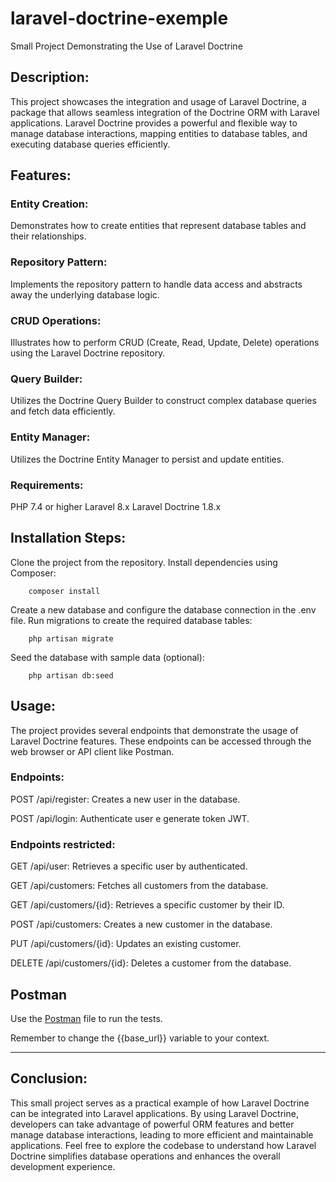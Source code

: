 # laravel-doctrine-exemple
Small Project Demonstrating the Use of Laravel Doctrine

## Description:
This project showcases the integration and usage of Laravel Doctrine, a package that allows seamless integration of the Doctrine ORM with Laravel applications. Laravel Doctrine provides a powerful and flexible way to manage database interactions, mapping entities to database tables, and executing database queries efficiently.

## Features:

### Entity Creation: 
Demonstrates how to create entities that represent database tables and their relationships.

### Repository Pattern: 
Implements the repository pattern to handle data access and abstracts away the underlying database logic.

### CRUD Operations: 
Illustrates how to perform CRUD (Create, Read, Update, Delete) operations using the Laravel Doctrine repository.

### Query Builder: 
Utilizes the Doctrine Query Builder to construct complex database queries and fetch data efficiently.

### Entity Manager: 
Utilizes the Doctrine Entity Manager to persist and update entities.

### Requirements:

PHP 7.4 or higher
Laravel 8.x
Laravel Doctrine 1.8.x


## Installation Steps:

Clone the project from the repository.
Install dependencies using Composer: 

```
    composer install
```

Create a new database and configure the database connection in the .env file.
Run migrations to create the required database tables: 

```
    php artisan migrate
``` 

Seed the database with sample data (optional):

```
    php artisan db:seed
```

## Usage:
The project provides several endpoints that demonstrate the usage of Laravel Doctrine features. These endpoints can be accessed through the web browser or API client like Postman.

### Endpoints:

POST /api/register: Creates a new user in the database.

POST /api/login: Authenticate user e generate token JWT.

### Endpoints restricted:

GET /api/user: Retrieves a specific user by authenticated.

GET /api/customers: Fetches all customers from the database.

GET /api/customers/{id}: Retrieves a specific customer by their ID.

POST /api/customers: Creates a new customer in the database.

PUT /api/customers/{id}: Updates an existing customer.

DELETE /api/customers/{id}: Deletes a customer from the database.


## Postman

Use the [Postman](https://raw.githubusercontent.com/marcos-queiroz/laravel-doctrine-exemple/main/test.postman_collection) file to run the tests.

Remember to change the {{base_url}} variable to your context.

---
## Conclusion:

This small project serves as a practical example of how Laravel Doctrine can be integrated into Laravel applications. By using Laravel Doctrine, developers can take advantage of powerful ORM features and better manage database interactions, leading to more efficient and maintainable applications. Feel free to explore the codebase to understand how Laravel Doctrine simplifies database operations and enhances the overall development experience.

